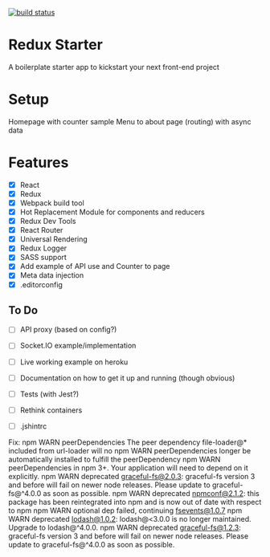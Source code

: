 [![build status](https://img.shields.io/travis/Hyra/Antler/develop.svg?style=flat-square)](https://travis-ci.org/Hyra/Antler)

# Redux Starter
A boilerplate starter app to kickstart your next front-end project

# Setup
Homepage with counter sample
Menu to about page (routing) with async data

# Features
- [x] React
- [x] Redux
- [x] Webpack build tool
- [x] Hot Replacement Module for components and reducers
- [x] Redux Dev Tools
- [x] React Router
- [x] Universal Rendering
- [x] Redux Logger
- [x] SASS support
- [x] Add example of API use and Counter to page
- [x] Meta data injection
- [x] .editorconfig

## To Do
- [ ] API proxy (based on config?)
- [ ] Socket.IO example/implementation
- [ ] Live working example on heroku
- [ ] Documentation on how to get it up and running (though obvious)
- [ ] Tests (with Jest?)
- [ ] Rethink containers
- [ ] .jshintrc


Fix:
npm WARN peerDependencies The peer dependency file-loader@* included from url-loader will no
npm WARN peerDependencies longer be automatically installed to fulfill the peerDependency 
npm WARN peerDependencies in npm 3+. Your application will need to depend on it explicitly.
npm WARN deprecated graceful-fs@2.0.3: graceful-fs version 3 and before will fail on newer node releases. Please update to graceful-fs@^4.0.0 as soon as possible.
npm WARN deprecated npmconf@2.1.2: this package has been reintegrated into npm and is now out of date with respect to npm
npm WARN optional dep failed, continuing fsevents@1.0.7
npm WARN deprecated lodash@1.0.2: lodash@<3.0.0 is no longer maintained. Upgrade to lodash@^4.0.0.
npm WARN deprecated graceful-fs@1.2.3: graceful-fs version 3 and before will fail on newer node releases. Please update to graceful-fs@^4.0.0 as soon as possible.

